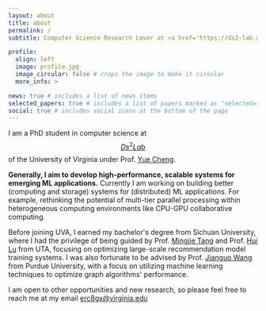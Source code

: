 ```yaml
---
layout: about
title: about
permalink: /
subtitle: Computer Science Research Lover at <a href='https://ds2-lab.github.io/'>DS2 Lab</a>, University of Virginia.

profile:
  align: left
  image: profile.jpg
  image_circular: false # crops the image to make it circular
  more_info: >

news: true # includes a list of news items
selected_papers: true # includes a list of papers marked as "selected={true}"
social: true # includes social icons at the bottom of the page
---
```


I am a PhD student in computer science at [$$Ds^2 Lab$$](https://ds2-lab.github.io/) of the University of Virginia under Prof. [Yue Cheng](https://tddg.github.io/).

**Generally, I aim to develop high-performance, scalable systems for emerging ML applications.** Currently I am working on building better (computing and storage) systems for (distributed) ML applications. For example, rethinking the potential of multi-tier parallel processing within heterogeneous computing environments like CPU-GPU collaborative computing. 

Before joining UVA, I earned my bachelor's degree from Sichuan University, where I had the privilege of being guided by Prof. [Mingjie Tang](https://merlintang.github.io/) and Prof. [Hui Lu](https://huilucs.github.io/) from UTA, focusing on optimizing large-scale recommendation model training systems. I was also fortunate to be advised by Prof. [Jianguo Wang](https://www.cs.purdue.edu/homes/csjgwang/) from Purdue University, with a focus on utilizing machine learning techniques to optimize graph algorithms' performance. 

I am open to other opportunities and new research, so please feel free to reach me at my email erc8gx@virginia.edu
